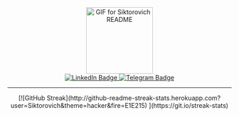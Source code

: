 <div id="header" align="center">
  <img src="https://media.giphy.com/media/WKJ06jd8gYS4pyuPpy/giphy.gif"
       alt="GIF for Siktorovich README" height="150" width="150">  
  <div id="badges">
    <a href="https://www.linkedin.com/in/aarkhipovv/">
      <img src="https://img.shields.io/badge/LinkedIn-blue?style=for-the-badge&logo=linkedin&logoColor=white" alt="LinkedIn Badge"/>
    </a>
    <a href="https://t.me/siktorovich">
      <img src="https://img.shields.io/badge/Telegram-blue?style=for-the-badge&logo=Telegram&logoColor=white" alt="Telegram Badge"/>
    </a>
  </div>
  <hr>
  [![GitHub Streak](http://github-readme-streak-stats.herokuapp.com?user=Siktorovich&theme=hacker&fire=E1E215) ](https://git.io/streak-stats)
</div>


